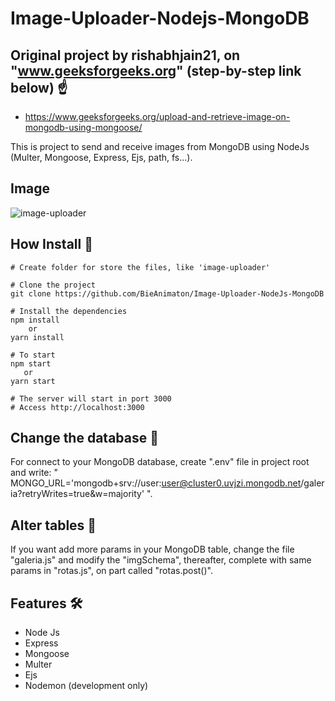 # Image-Uploader-Nodejs-MongoDB

## Original project by rishabhjain21, on "www.geeksforgeeks.org" (step-by-step link below) :point_up:
- https://www.geeksforgeeks.org/upload-and-retrieve-image-on-mongodb-using-mongoose/

This is project to send and receive images from MongoDB using NodeJs (Multer, Mongoose, Express, Ejs, path, fs...).

## Image
![image-uploader](https://user-images.githubusercontent.com/52220244/97816936-f5798580-1c77-11eb-9b29-f5d125960d93.gif)

## How Install :bookmark_tabs:
```
# Create folder for store the files, like 'image-uploader'

# Clone the project
git clone https://github.com/BieAnimaton/Image-Uploader-NodeJs-MongoDB

# Install the dependencies
npm install
    or
yarn install

# To start
npm start
   or
yarn start

# The server will start in port 3000
# Access http://localhost:3000
```

## Change the database :pushpin:
For connect to your MongoDB database, create ".env" file in project root and write: " MONGO_URL='mongodb+srv://user:user@cluster0.uvjzi.mongodb.net/galeria?retryWrites=true&w=majority' ".

## Alter tables :file_folder:
If you want add more params in your MongoDB table, change the file "galeria.js" and modify the "imgSchema", thereafter, complete with same params in "rotas.js", on part called "rotas.post()".

## Features :hammer_and_wrench:
- Node Js
- Express
- Mongoose
- Multer
- Ejs
- Nodemon (development only)